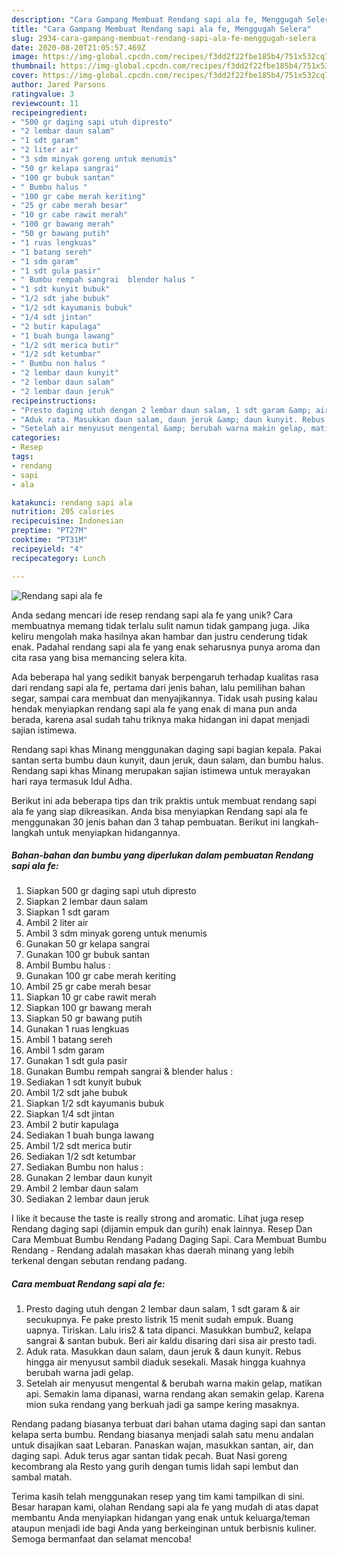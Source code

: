 ```yaml
---
description: "Cara Gampang Membuat Rendang sapi ala fe, Menggugah Selera"
title: "Cara Gampang Membuat Rendang sapi ala fe, Menggugah Selera"
slug: 2934-cara-gampang-membuat-rendang-sapi-ala-fe-menggugah-selera
date: 2020-08-20T21:05:57.469Z
image: https://img-global.cpcdn.com/recipes/f3dd2f22fbe185b4/751x532cq70/rendang-sapi-ala-fe-foto-resep-utama.jpg
thumbnail: https://img-global.cpcdn.com/recipes/f3dd2f22fbe185b4/751x532cq70/rendang-sapi-ala-fe-foto-resep-utama.jpg
cover: https://img-global.cpcdn.com/recipes/f3dd2f22fbe185b4/751x532cq70/rendang-sapi-ala-fe-foto-resep-utama.jpg
author: Jared Parsons
ratingvalue: 3
reviewcount: 11
recipeingredient:
- "500 gr daging sapi utuh dipresto"
- "2 lembar daun salam"
- "1 sdt garam"
- "2 liter air"
- "3 sdm minyak goreng untuk menumis"
- "50 gr kelapa sangrai"
- "100 gr bubuk santan"
- " Bumbu halus "
- "100 gr cabe merah keriting"
- "25 gr cabe merah besar"
- "10 gr cabe rawit merah"
- "100 gr bawang merah"
- "50 gr bawang putih"
- "1 ruas lengkuas"
- "1 batang sereh"
- "1 sdm garam"
- "1 sdt gula pasir"
- " Bumbu rempah sangrai  blender halus "
- "1 sdt kunyit bubuk"
- "1/2 sdt jahe bubuk"
- "1/2 sdt kayumanis bubuk"
- "1/4 sdt jintan"
- "2 butir kapulaga"
- "1 buah bunga lawang"
- "1/2 sdt merica butir"
- "1/2 sdt ketumbar"
- " Bumbu non halus "
- "2 lembar daun kunyit"
- "2 lembar daun salam"
- "2 lembar daun jeruk"
recipeinstructions:
- "Presto daging utuh dengan 2 lembar daun salam, 1 sdt garam &amp; air secukupnya. Fe pake presto listrik 15 menit sudah empuk. Buang uapnya. Tiriskan. Lalu iris2 &amp; tata dipanci. Masukkan bumbu2, kelapa sangrai &amp; santan bubuk. Beri air kaldu disaring dari sisa air presto tadi."
- "Aduk rata. Masukkan daun salam, daun jeruk &amp; daun kunyit. Rebus hingga air menyusut sambil diaduk sesekali. Masak hingga kuahnya berubah warna jadi gelap."
- "Setelah air menyusut mengental &amp; berubah warna makin gelap, matikan api. Semakin lama dipanasi, warna rendang akan semakin gelap. Karena mion suka rendang yang berkuah jadi ga sampe kering masaknya."
categories:
- Resep
tags:
- rendang
- sapi
- ala

katakunci: rendang sapi ala 
nutrition: 205 calories
recipecuisine: Indonesian
preptime: "PT27M"
cooktime: "PT31M"
recipeyield: "4"
recipecategory: Lunch

---
```



![Rendang sapi ala fe](https://img-global.cpcdn.com/recipes/f3dd2f22fbe185b4/751x532cq70/rendang-sapi-ala-fe-foto-resep-utama.jpg)

Anda sedang mencari ide resep rendang sapi ala fe yang unik? Cara membuatnya memang tidak terlalu sulit namun tidak gampang juga. Jika keliru mengolah maka hasilnya akan hambar dan justru cenderung tidak enak. Padahal rendang sapi ala fe yang enak seharusnya punya aroma dan cita rasa yang bisa memancing selera kita.

Ada beberapa hal yang sedikit banyak berpengaruh terhadap kualitas rasa dari rendang sapi ala fe, pertama dari jenis bahan, lalu pemilihan bahan segar, sampai cara membuat dan menyajikannya. Tidak usah pusing kalau hendak menyiapkan rendang sapi ala fe yang enak di mana pun anda berada, karena asal sudah tahu triknya maka hidangan ini dapat menjadi sajian istimewa.

Rendang sapi khas Minang menggunakan daging sapi bagian kepala. Pakai santan serta bumbu daun kunyit, daun jeruk, daun salam, dan bumbu halus. Rendang sapi khas Minang merupakan sajian istimewa untuk merayakan hari raya termasuk Idul Adha.


Berikut ini ada beberapa tips dan trik praktis untuk membuat rendang sapi ala fe yang siap dikreasikan. Anda bisa menyiapkan Rendang sapi ala fe menggunakan 30 jenis bahan dan 3 tahap pembuatan. Berikut ini langkah-langkah untuk menyiapkan hidangannya.

<!--inarticleads1-->

##### Bahan-bahan dan bumbu yang diperlukan dalam pembuatan Rendang sapi ala fe:

1. Siapkan 500 gr daging sapi utuh dipresto
1. Siapkan 2 lembar daun salam
1. Siapkan 1 sdt garam
1. Ambil 2 liter air
1. Ambil 3 sdm minyak goreng untuk menumis
1. Gunakan 50 gr kelapa sangrai
1. Gunakan 100 gr bubuk santan
1. Ambil  Bumbu halus :
1. Gunakan 100 gr cabe merah keriting
1. Ambil 25 gr cabe merah besar
1. Siapkan 10 gr cabe rawit merah
1. Siapkan 100 gr bawang merah
1. Siapkan 50 gr bawang putih
1. Gunakan 1 ruas lengkuas
1. Ambil 1 batang sereh
1. Ambil 1 sdm garam
1. Gunakan 1 sdt gula pasir
1. Gunakan  Bumbu rempah sangrai &amp; blender halus :
1. Sediakan 1 sdt kunyit bubuk
1. Ambil 1/2 sdt jahe bubuk
1. Siapkan 1/2 sdt kayumanis bubuk
1. Siapkan 1/4 sdt jintan
1. Ambil 2 butir kapulaga
1. Sediakan 1 buah bunga lawang
1. Ambil 1/2 sdt merica butir
1. Sediakan 1/2 sdt ketumbar
1. Sediakan  Bumbu non halus :
1. Gunakan 2 lembar daun kunyit
1. Ambil 2 lembar daun salam
1. Sediakan 2 lembar daun jeruk


I like it because the taste is really strong and aromatic. Lihat juga resep Rendang daging sapi (dijamin empuk dan gurih) enak lainnya. Resep Dan Cara Membuat Bumbu Rendang Padang Daging Sapi. Cara Membuat Bumbu Rendang - Rendang adalah masakan khas daerah minang yang lebih terkenal dengan sebutan rendang padang. 

<!--inarticleads2-->

##### Cara membuat Rendang sapi ala fe:

1. Presto daging utuh dengan 2 lembar daun salam, 1 sdt garam &amp; air secukupnya. Fe pake presto listrik 15 menit sudah empuk. Buang uapnya. Tiriskan. Lalu iris2 &amp; tata dipanci. Masukkan bumbu2, kelapa sangrai &amp; santan bubuk. Beri air kaldu disaring dari sisa air presto tadi.
1. Aduk rata. Masukkan daun salam, daun jeruk &amp; daun kunyit. Rebus hingga air menyusut sambil diaduk sesekali. Masak hingga kuahnya berubah warna jadi gelap.
1. Setelah air menyusut mengental &amp; berubah warna makin gelap, matikan api. Semakin lama dipanasi, warna rendang akan semakin gelap. Karena mion suka rendang yang berkuah jadi ga sampe kering masaknya.


Rendang padang biasanya terbuat dari bahan utama daging sapi dan santan kelapa serta bumbu. Rendang biasanya menjadi salah satu menu andalan untuk disajikan saat Lebaran. Panaskan wajan, masukkan santan, air, dan daging sapi. Aduk terus agar santan tidak pecah. Buat Nasi goreng kecombrang ala Resto yang gurih dengan tumis lidah sapi lembut dan sambal matah. 

Terima kasih telah menggunakan resep yang tim kami tampilkan di sini. Besar harapan kami, olahan Rendang sapi ala fe yang mudah di atas dapat membantu Anda menyiapkan hidangan yang enak untuk keluarga/teman ataupun menjadi ide bagi Anda yang berkeinginan untuk berbisnis kuliner. Semoga bermanfaat dan selamat mencoba!
